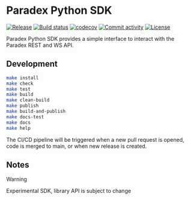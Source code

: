 # Paradex Python SDK

[![Release](https://img.shields.io/github/v/release/tradeparadex/paradex-py)](https://img.shields.io/github/v/release/tradeparadex/paradex-py)
[![Build status](https://img.shields.io/github/actions/workflow/status/tradeparadex/paradex-py/main.yml?branch=main)](https://github.com/tradeparadex/paradex-py/actions/workflows/main.yml?query=branch%3Amain)
[![codecov](https://codecov.io/gh/tradeparadex/paradex-py/branch/main/graph/badge.svg)](https://codecov.io/gh/tradeparadex/paradex-py)
[![Commit activity](https://img.shields.io/github/commit-activity/m/tradeparadex/paradex-py)](https://img.shields.io/github/commit-activity/m/tradeparadex/paradex-py)
[![License](https://img.shields.io/github/license/tradeparadex/paradex-py)](https://img.shields.io/github/license/tradeparadex/paradex-py)

Paradex Python SDK provides a simple interface to interact with the Paradex REST and WS API.

## Development

```bash
make install
make check
make test
make build
make clean-build
make publish
make build-and-publish
make docs-test
make docs
make help
```

The CI/CD pipeline will be triggered when a new pull request is opened, code is merged to main, or when new release is created.

## Notes

> [!WARNING]
> Experimental SDK, library API is subject to change
